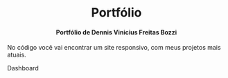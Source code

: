<h1 align="center">Portfólio</h1>
<h4 align="center">Portfólio de Dennis Vinicius Freitas Bozzi</h4>

<p>No código você vai encontrar um site responsivo, com meus projetos mais atuais.</p>
<p>Dashboard</p>
